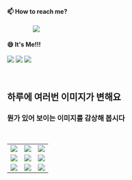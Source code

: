 #### 📫 How to reach me?
<a href="mailto:thquddnr123@gmail.com">
    <img 
        src="https://img.shields.io/badge/Gmail-d14836?style=flat-square&logo=Gmail&logoColor=white&link=mailto:thquddnr123@gmail.com"
        style="height : auto; margin-left : 60px; margin-right : 60px;"/>
</a>

#### 😄 It's Me!!!

<a href="https://cybecho.notion.site/SBU-s-Archives-854ccd3338c2456a867956f26143998a" target="_blank"><img src="https://img.shields.io/badge/Portfolio-303030?style=for-the-badge&logo=Notion&logoColor=white"/></a>
<a href="https://www.instagram.com/junk_warrior_vintage/" target="_blank"><img src="https://img.shields.io/badge/@junk_warrir_vintage-E4405F?style=for-the-badge&logo=Instagram&logoColor=white"/></a>
<a href="https://www.behance.net/thquddnr125654" target="_blank"><img src="https://img.shields.io/badge/Behance-1769FF?style=for-the-badge&logo=Behance&logoColor=white"/></a>

</br>

## 하루에 여러번 이미지가 변해요
### 뭔가 있어 보이는 이미지를 감상해 봅시다

<!--
마크업 바로보기 사이트
https://dillinger.io/ 
-->
 <br/> <table>
<tr>
<td><a href='https://github.com/HelloZOOO'><img src='https://www.random-art.org/img/large/417010.jpg'></a></td>
<td><a href='https://www.naver.com'><img src='https://www.random-art.org/img/large/417016.jpg'></a></td>
<td><a href='https://github.com/HelloZOOO'><img src='https://www.random-art.org/img/large/417041.jpg'></a></td>
</tr>
<tr>
<td><a href='https://www.naver.com'><img src='https://www.random-art.org/img/large/415653.jpg'></a></td>
<td><a href='https://www.naver.com'><img src='https://www.random-art.org/img/large/417441.jpg'></a></td>
<td><a href='https://www.naver.com'><img src='https://www.random-art.org/img/large/416131.jpg'></a></td>
</tr>
<tr>
<td><a href='https://github.com/HelloZOOO'><img src='https://www.random-art.org/img/large/415743.jpg'></a></td>
<td><a href='https://www.yahoo.com'><img src='https://www.random-art.org/img/large/416183.jpg'></a></td>
<td><a href='https://www.yahoo.com'><img src='https://www.random-art.org/img/large/417089.jpg'></a></td>
</tr>
</table>
